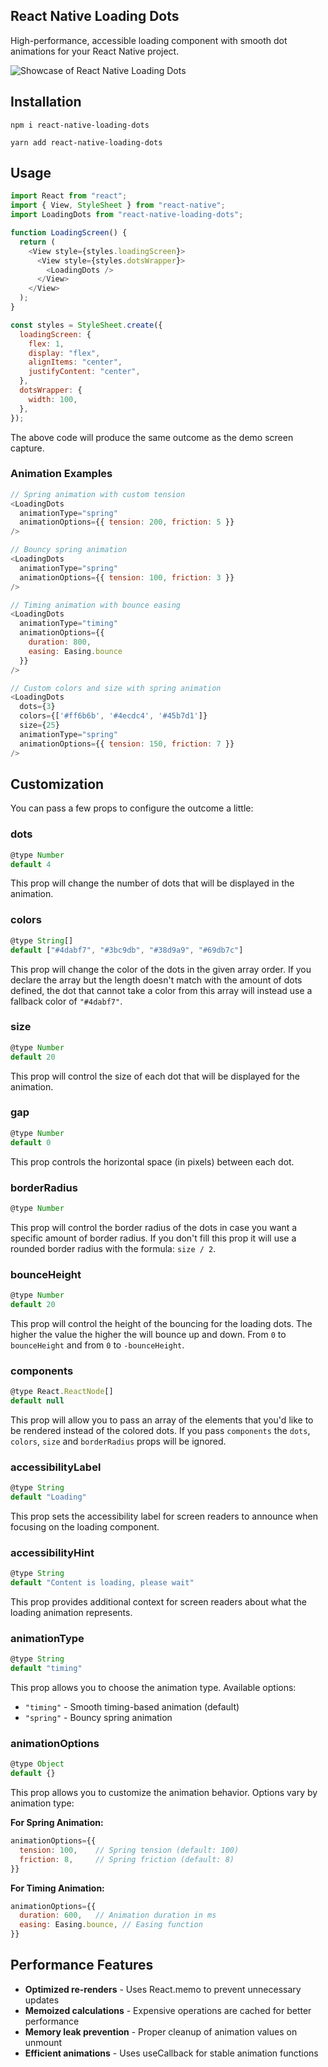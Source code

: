 ## React Native Loading Dots

High-performance, accessible loading component with smooth dot animations for your React Native project.

![Showcase of React Native Loading Dots](https://github.com/alexvcasillas/react-native-loading-dots/blob/master/ios-demo.gif?raw=true)

## Installation

```
npm i react-native-loading-dots
```

```
yarn add react-native-loading-dots
```

## Usage

```js
import React from "react";
import { View, StyleSheet } from "react-native";
import LoadingDots from "react-native-loading-dots";

function LoadingScreen() {
  return (
    <View style={styles.loadingScreen}>
      <View style={styles.dotsWrapper}>
        <LoadingDots />
      </View>
    </View>
  );
}

const styles = StyleSheet.create({
  loadingScreen: {
    flex: 1,
    display: "flex",
    alignItems: "center",
    justifyContent: "center",
  },
  dotsWrapper: {
    width: 100,
  },
});
```

The above code will produce the same outcome as the demo screen capture.

### Animation Examples

```js
// Spring animation with custom tension
<LoadingDots
  animationType="spring"
  animationOptions={{ tension: 200, friction: 5 }}
/>

// Bouncy spring animation
<LoadingDots
  animationType="spring"
  animationOptions={{ tension: 100, friction: 3 }}
/>

// Timing animation with bounce easing
<LoadingDots
  animationType="timing"
  animationOptions={{
    duration: 800,
    easing: Easing.bounce
  }}
/>

// Custom colors and size with spring animation
<LoadingDots
  dots={3}
  colors={['#ff6b6b', '#4ecdc4', '#45b7d1']}
  size={25}
  animationType="spring"
  animationOptions={{ tension: 150, friction: 7 }}
/>
```

## Customization

You can pass a few props to configure the outcome a little:

### dots

```js
@type Number
default 4
```

This prop will change the number of dots that will be displayed in the animation.

### colors

```js
@type String[]
default ["#4dabf7", "#3bc9db", "#38d9a9", "#69db7c"]
```

This prop will change the color of the dots in the given array order. If you declare the array but the length doesn't match with the amount of dots defined, the dot that cannot take a color from this array will instead use a fallback color of `"#4dabf7"`.

### size

```js
@type Number
default 20
```

This prop will control the size of each dot that will be displayed for the animation.

### gap

```js
@type Number
default 0
```

This prop controls the horizontal space (in pixels) between each dot.

### borderRadius

```js
@type Number
```

This prop will control the border radius of the dots in case you want a specific amount of border radius. If you don't fill this prop it will use a rounded border radius with the formula: `size / 2`.

### bounceHeight

```js
@type Number
default 20
```

This prop will control the height of the bouncing for the loading dots. The higher the value the higher the will bounce up and down. From `0` to `bounceHeight` and from `0` to `-bounceHeight`.

### components

```js
@type React.ReactNode[]
default null
```

This prop will allow you to pass an array of the elements that you'd like to be rendered instead of the colored dots. If you pass `components` the `dots`, `colors`, `size` and `borderRadius` props will be ignored.

### accessibilityLabel

```js
@type String
default "Loading"
```

This prop sets the accessibility label for screen readers to announce when focusing on the loading component.

### accessibilityHint

```js
@type String
default "Content is loading, please wait"
```

This prop provides additional context for screen readers about what the loading animation represents.

### animationType

```js
@type String
default "timing"
```

This prop allows you to choose the animation type. Available options:

- `"timing"` - Smooth timing-based animation (default)
- `"spring"` - Bouncy spring animation

### animationOptions

```js
@type Object
default {}
```

This prop allows you to customize the animation behavior. Options vary by animation type:

**For Spring Animation:**

```js
animationOptions={{
  tension: 100,    // Spring tension (default: 100)
  friction: 8,     // Spring friction (default: 8)
}}
```

**For Timing Animation:**

```js
animationOptions={{
  duration: 600,   // Animation duration in ms
  easing: Easing.bounce, // Easing function
}}
```

## Performance Features

- **Optimized re-renders** - Uses React.memo to prevent unnecessary updates
- **Memoized calculations** - Expensive operations are cached for better performance
- **Memory leak prevention** - Proper cleanup of animation values on unmount
- **Efficient animations** - Uses useCallback for stable animation functions
